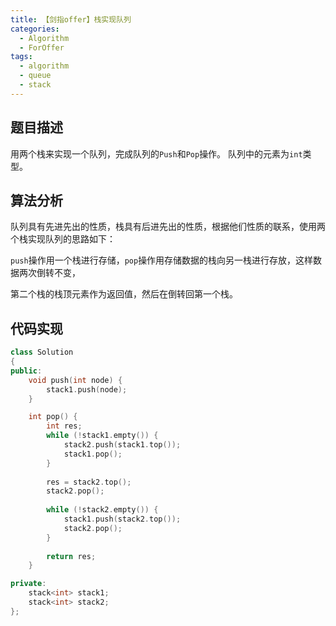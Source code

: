 ```yaml
---
title: 【剑指offer】栈实现队列
categories:
  - Algorithm
  - ForOffer
tags:
  - algorithm
  - queue
  - stack
---
```


## 题目描述

用两个栈来实现一个队列，完成队列的`Push`和`Pop`操作。 队列中的元素为`int`类型。



## 算法分析

队列具有先进先出的性质，栈具有后进先出的性质，根据他们性质的联系，使用两个栈实现队列的思路如下：

`push`操作用一个栈进行存储，`pop`操作用存储数据的栈向另一栈进行存放，这样数据两次倒转不变，

第二个栈的栈顶元素作为返回值，然后在倒转回第一个栈。



## 代码实现

~~~cpp
class Solution
{
public:
    void push(int node) {
        stack1.push(node);
    }

    int pop() {
        int res;
        while (!stack1.empty()) {
            stack2.push(stack1.top());
            stack1.pop();
        }
        
        res = stack2.top();
        stack2.pop();
        
        while (!stack2.empty()) {
            stack1.push(stack2.top());
            stack2.pop();
        }
        
        return res;
    }

private:
    stack<int> stack1;
    stack<int> stack2;
};
~~~

